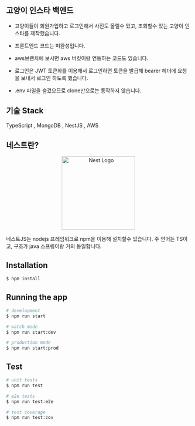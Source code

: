 ## 고양이 인스타 백엔드

- 고양이들이 회원가입하고 로그인해서 사진도 올릴수 있고, 조회할수 있는 고양이 인스타를 제작했습니다.
- 프론트엔드 코드는 미완성입니다.
- aws브랜치에 보시면 aws 버킷이랑 연동하는 코드도 있습니다.


- 로그인은 JWT 토큰화를 이용해서 로그인하면 토큰을 발급해 bearer 헤더에 요청을 보내서 로그인 하도록 했습니다.
- .env 파일을 숨겼으므로 clone만으로는 동작하지 않습니다.





## 기술 Stack

TypeScript , MongoDB , NestJS , AWS




## 네스트란?

<p align="center">
  <a href="http://nestjs.com/" target="blank"><img src="https://nestjs.com/img/logo-small.svg" width="200" alt="Nest Logo" /></a>
</p>
네스트JS는 nodejs 프레임워크로 npm을 이용해 설치할수 있습니다.
주 언어는 TS이고, 구조가 java 스프링이랑 거의 동일합니다.





## Installation

```bash
$ npm install
```

## Running the app

```bash
# development
$ npm run start

# watch mode
$ npm run start:dev

# production mode
$ npm run start:prod
```

## Test

```bash
# unit tests
$ npm run test

# e2e tests
$ npm run test:e2e

# test coverage
$ npm run test:cov
```
